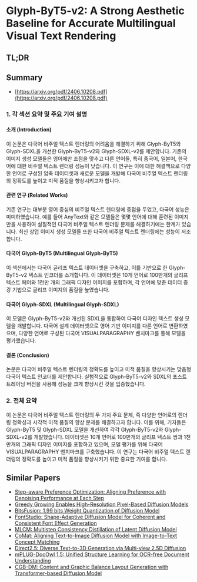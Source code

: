 # Glyph-ByT5-v2: A Strong Aesthetic Baseline for Accurate Multilingual Visual Text Rendering
## TL;DR
## Summary
- [https://arxiv.org/pdf/2406.10208.pdf](https://arxiv.org/pdf/2406.10208.pdf)

### 1. 각 섹션 요약 및 주요 기여 설명

#### 소개 (Introduction)
이 논문은 다국어 비주얼 텍스트 렌더링의 어려움을 해결하기 위해 Glyph-ByT5와 Glyph-SDXL을 개선한 Glyph-ByT5-v2와 Glyph-SDXL-v2를 제안합니다. 기존의 이미지 생성 모델들은 영어에만 초점을 맞추고 다른 언어들, 특히 중국어, 일본어, 한국어에 대한 비주얼 텍스트 렌더링 성능이 낮습니다. 이 연구는 이에 대한 해결책으로 다양한 언어로 구성된 압축 데이터셋과 새로운 모델을 개발해 다국어 비주얼 텍스트 렌더링의 정확도를 높이고 미적 품질을 향상시키고자 합니다.

#### 관련 연구 (Related Works)
기존 연구는 대부분 영어 중심의 비주얼 텍스트 렌더링에 중점을 두었고, 다국어 성능은 미미하였습니다. 예를 들어 AnyText와 같은 모델들은 몇몇 언어에 대해 훈련된 이미지만을 사용하여 실질적인 다국어 비주얼 텍스트 렌더링 문제를 해결하기에는 한계가 있습니다. 최신 상업 이미지 생성 모델들 또한 다국어 비주얼 텍스트 렌더링에는 성능이 저조합니다.

#### 다국어 Glyph-ByT5 (Multilingual Glyph-ByT5)
이 섹션에서는 다국어 글리프 텍스트 데이터셋을 구축하고, 이를 기반으로 한 Glyph-ByT5-v2 텍스트 인코더를 소개합니다. 이 데이터셋은 10개 언어로 100만개의 글리프 텍스트 페어와 1천만 개의 그래픽 디자인 이미지를 포함하며, 각 언어에 맞춘 데이터 증강 기법으로 글리프 이미지의 품질을 높였습니다.

#### 다국어 Glyph-SDXL (Multilingual Glyph-SDXL)
이 모델은 Glyph-ByT5-v2와 개선된 SDXL을 통합하여 다국어 디자인 텍스트 생성 모델을 개발합니다. 다국어 설계 데이터셋으로 영어 기반 이미지를 다른 언어로 변환하였으며, 다양한 언어로 구성된 다국어 VISUALPARAGRAPHY 벤치마크를 통해 모델을 평가했습니다.

#### 결론 (Conclusion)
논문은 다국어 비주얼 텍스트 렌더링의 정확도를 높이고 미적 품질을 향상시키는 맞춤형 다국어 텍스트 인코더를 제안합니다. 실험적으로 Glyph-ByT5-v2와 SDXL의 포스트 트레이닝 버전을 사용해 성능을 크게 향상시킨 것을 입증했습니다.

### 2. 전체 요약

이 논문은 다국어 비주얼 텍스트 렌더링의 두 가지 주요 문제, 즉 다양한 언어로의 렌더링 정확성과 시각적 미적 품질의 향상 문제를 해결하고자 합니다. 이를 위해, 기자들은 Glyph-ByT5 및 Glyph-SDXL 모델을 개선하여 각각 Glyph-ByT5-v2와 Glyph-SDXL-v2를 개발했습니다. 데이터셋은 10개 언어로 100만개의 글리프 텍스트 쌍과 1천만개의 그래픽 디자인 이미지를 포함하고 있으며, 모델 평가를 위해 다국어 VISUALPARAGRAPHY 벤치마크를 구축했습니다. 이 연구는 다국어 비주얼 텍스트 렌더링의 정확도를 높이고 미적 품질을 향상시키기 위한 중요한 기여를 합니다.

## Similar Papers
- [Step-aware Preference Optimization: Aligning Preference with Denoising Performance at Each Step](2406.04314.md)
- [Greedy Growing Enables High-Resolution Pixel-Based Diffusion Models](2405.16759.md)
- [BitsFusion: 1.99 bits Weight Quantization of Diffusion Model](2406.04333.md)
- [FontStudio: Shape-Adaptive Diffusion Model for Coherent and Consistent Font Effect Generation](2406.08392.md)
- [MLCM: Multistep Consistency Distillation of Latent Diffusion Model](2406.05768.md)
- [CoMat: Aligning Text-to-Image Diffusion Model with Image-to-Text Concept Matching](2404.03653.md)
- [Direct2.5: Diverse Text-to-3D Generation via Multi-view 2.5D Diffusion](2311.15980.md)
- [mPLUG-DocOwl 1.5: Unified Structure Learning for OCR-free Document Understanding](2403.12895.md)
- [CGB-DM: Content and Graphic Balance Layout Generation with Transformer-based Diffusion Model](2407.15233.md)
